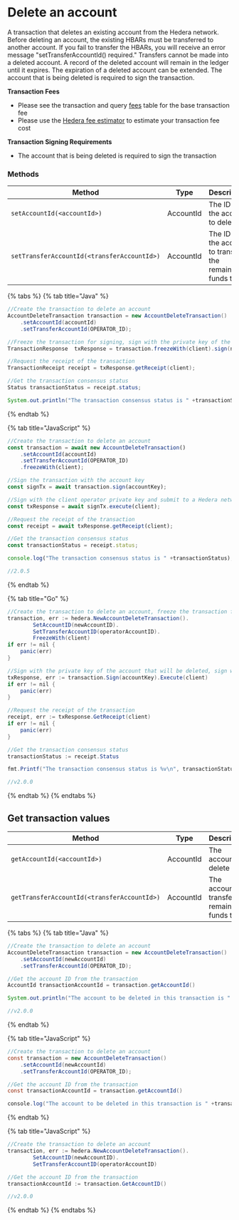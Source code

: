 # Delete an account

A transaction that deletes an existing account from the Hedera network. Before deleting an account, the existing HBARs must be transferred to another account. If you fail to transfer the HBARs, you will receive an error message "setTransferAccountId() required." Transfers cannot be made into a deleted account. A record of the deleted account will remain in the ledger until it expires. The expiration of a deleted account can be extended. The account that is being deleted is required to sign the transaction.

**Transaction Fees**

* Please see the transaction and query [fees](../../../networks/mainnet/fees/#transaction-and-query-fees) table for the base transaction fee
* Please use the [Hedera fee estimator](https://hedera.com/fees) to estimate your transaction fee cost

**Transaction Signing Requirements**

* The account that is being deleted is required to sign the transaction

### Methods

<table><thead><tr><th width="347">Method</th><th>Type</th><th>Description</th><th>Requirement</th></tr></thead><tbody><tr><td><code>setAccountId(&#x3C;accountId>)</code></td><td>AccountId</td><td>The ID of the account to delete.</td><td>Required</td></tr><tr><td><code>setTransferAccountId(&#x3C;transferAccountId>)</code></td><td>AccountId</td><td>The ID of the account to transfer the remaining funds to.</td><td>Required</td></tr></tbody></table>

{% tabs %}
{% tab title="Java" %}
```java
//Create the transaction to delete an account
AccountDeleteTransaction transaction = new AccountDeleteTransaction()
    .setAccountId(accountId)
    .setTransferAccountId(OPERATOR_ID);

//Freeze the transaction for signing, sign with the private key of the account that will be deleted, sign with the operator key and submit to a Hedera network
TransactionResponse  txResponse = transaction.freezeWith(client).sign(newKey).execute(client);

//Request the receipt of the transaction
TransactionReceipt receipt = txResponse.getReceipt(client);

//Get the transaction consensus status
Status transactionStatus = receipt.status;

System.out.println("The transaction consensus status is " +transactionStatus);
```
{% endtab %}

{% tab title="JavaScript" %}
```javascript
//Create the transaction to delete an account
const transaction = await new AccountDeleteTransaction()
    .setAccountId(accountId)
    .setTransferAccountId(OPERATOR_ID)
    .freezeWith(client);

//Sign the transaction with the account key
const signTx = await transaction.sign(accountKey);

//Sign with the client operator private key and submit to a Hedera network
const txResponse = await signTx.execute(client);

//Request the receipt of the transaction
const receipt = await txResponse.getReceipt(client);

//Get the transaction consensus status
const transactionStatus = receipt.status;

console.log("The transaction consensus status is " +transactionStatus);

//2.0.5
```
{% endtab %}

{% tab title="Go" %}
```java
//Create the transaction to delete an account, freeze the transaction for signing
transaction, err := hedera.NewAccountDeleteTransaction().
        SetAccountID(newAccountID).
        SetTransferAccountID(operatorAccountID).
        FreezeWith(client)
if err != nil {
    panic(err)
}

//Sign with the private key of the account that will be deleted, sign with the operator key and submit to a Hedera network
txResponse, err := transaction.Sign(accountKey).Execute(client)
if err != nil {
    panic(err)
}

//Request the receipt of the transaction
receipt, err := txResponse.GetReceipt(client)
if err != nil {
    panic(err)
}

//Get the transaction consensus status
transactionStatus := receipt.Status

fmt.Printf("The transaction consensus status is %v\n", transactionStatus)

//v2.0.0
```
{% endtab %}
{% endtabs %}

## Get transaction values

<table><thead><tr><th width="306.3333333333333">Method</th><th>Type</th><th>Description</th></tr></thead><tbody><tr><td><code>getAccountId(&#x3C;accountId>)</code></td><td>AccountId</td><td>The account to delete</td></tr><tr><td><code>getTransferAccountId(&#x3C;transferAccountId>)</code></td><td>AccountId</td><td>The account to transfer the remaining funds to</td></tr></tbody></table>

{% tabs %}
{% tab title="Java" %}
```java
//Create the transaction to delete an account
AccountDeleteTransaction transaction = new AccountDeleteTransaction()
    .setAccountId(newAccountId)
    .setTransferAccountId(OPERATOR_ID);

//Get the account ID from the transaction
AccountId transactionAccountId = transaction.getAccountId()

System.out.println("The account to be deleted in this transaction is " +transactionAccountId)

//v2.0.0
```
{% endtab %}

{% tab title="JavaScript" %}
```java
//Create the transaction to delete an account
const transaction = new AccountDeleteTransaction()
    .setAccountId(newAccountId)
    .setTransferAccountId(OPERATOR_ID);

//Get the account ID from the transaction
const transactionAccountId = transaction.getAccountId()

console.log("The account to be deleted in this transaction is " +transactionAccountId)
```
{% endtab %}

{% tab title="JavaScript" %}
```java
//Create the transaction to delete an account
transaction, err := hedera.NewAccountDeleteTransaction().
        SetAccountID(newAccountID).
        SetTransferAccountID(operatorAccountID)

//Get the account ID from the transaction
transactionAccountId := transaction.GetAccountID()

//v2.0.0
```
{% endtab %}
{% endtabs %}

